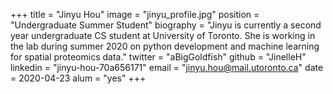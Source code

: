 +++
title = "Jinyu Hou"
image = "jinyu_profile.jpg"
position = "Undergraduate Summer Student"
biography = "Jinyu is currently a second year undergraduate CS student at University of Toronto. She is working in the lab during summer 2020 on python development and machine learning for spatial proteomics data."
twitter = "aBigGoldfish"
github = "JinelleH"
linkedin = "jinyu-hou-70a656171"
email = "jinyu.hou@mail.utoronto.ca"
date = 2020-04-23
alum = "yes"
+++